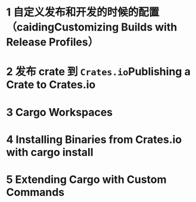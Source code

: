 

# 1 自定义发布和开发的时候的配置（caidingCustomizing Builds with Release Profiles）



# 2 发布 crate 到 `Crates.io`Publishing a Crate to Crates.io



# 3 Cargo Workspaces


# 4 Installing Binaries from Crates.io with cargo install




# 5 Extending Cargo with Custom Commands










